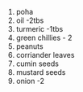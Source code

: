 1. poha
2. oil               -2tbs
3. turmeric          -1tbs
4. green chillies    - 2
5. peanuts
6. corriander leaves
7. cumin seeds
8. mustard seeds
9. onion             -2